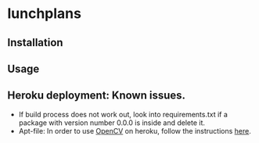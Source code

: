 # lunchplans

## Installation

## Usage

## Heroku deployment: Known issues.

* If build process does not work out, look into requirements.txt if a package with version number 0.0.0 is inside and delete it.
* Apt-file: In order to use [OpenCV](https://opencv.org/) on heroku, follow the instructions [here](https://stackoverflow.com/questions/49469764/how-to-use-opencv-with-heroku/51004957).

